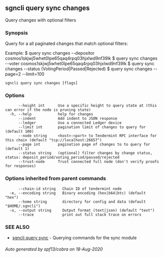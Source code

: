 ## sgncli query sync changes

Query changes with optional filters

### Synopsis

Query for a all paginated changes that match optional filters:

Example:
$ <appcli> query sync changes --depositor cosmos1skjwj5whet0lpe65qaq4rpq03hjxlwd9nf39lk
$ <appcli> query sync changes --voter cosmos1skjwj5whet0lpe65qaq4rpq03hjxlwd9nf39lk
$ <appcli> query sync changes --status (VotingPeriod|Passed|Rejected)
$ <appcli> query sync changes --page=2 --limit=100

```
sgncli query sync changes [flags]
```

### Options

```
      --height int      Use a specific height to query state at (this can error if the node is pruning state)
  -h, --help            help for changes
      --indent          Add indent to JSON response
      --ledger          Use a connected Ledger device
      --limit int       pagination limit of changes to query for (default 100)
      --node string     <host>:<port> to Tendermint RPC interface for this chain (default "tcp://localhost:26657")
      --page int        pagination page of changes to to query for (default 1)
      --status string   (optional) filter changes by change status, status: deposit_period/voting_period/passed/rejected
      --trust-node      Trust connected full node (don't verify proofs for responses)
```

### Options inherited from parent commands

```
      --chain-id string   Chain ID of tendermint node
  -e, --encoding string   Binary encoding (hex|b64|btc) (default "hex")
      --home string       directory for config and data (default "$HOME/.sgncli")
  -o, --output string     Output format (text|json) (default "text")
      --trace             print out full stack trace on errors
```

### SEE ALSO

* [sgncli query sync](sgncli_query_sync.md)	 - Querying commands for the sync module

###### Auto generated by spf13/cobra on 18-Aug-2020
